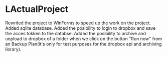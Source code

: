 # LActualProject
Rewrited the project to WinForms to speed up the work on the project.
Added sqlite database.
Added the posibility to login to dropbox and save the acces tokken to the databse.
Added the posibility to archive and unpload to dropbox of a folder when we click on the button "Run now" 
from an Backup Plan(it's only for test purposes for the dropbox api and archiving library).
